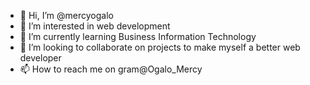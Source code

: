 - 👋 Hi, I’m @mercyogalo
- 👀 I’m interested in web development
- 🌱 I’m currently learning Business Information Technology
- 💞️ I’m looking to collaborate on projects to make myself a better web developer
- 📫 How to reach me on gram@Ogalo_Mercy

<!---
mercyogalo/mercyogalo is a ✨ special ✨ repository because its `README.md` (this file) appears on your GitHub profile.
You can click the Preview link to take a look at your changes.
--->
